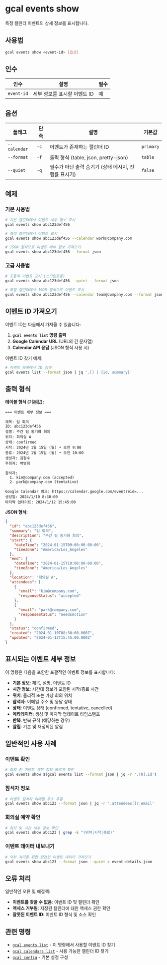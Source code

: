 # gcal events show

특정 캘린더 이벤트의 상세 정보를 표시합니다.

## 사용법

```bash
gcal events show <event-id> [옵션]
```

## 인수

| 인수 | 설명 | 필수 |
|------|------|------|
| `event-id` | 세부 정보를 표시할 이벤트 ID | 예 |

## 옵션

| 플래그 | 단축 | 설명 | 기본값 |
|--------|------|------|--------|
| `--calendar` | `-c` | 이벤트가 존재하는 캘린더 ID | `primary` |
| `--format` | `-f` | 출력 형식 (table, json, pretty-json) | `table` |
| `--quiet` | `-q` | 필수가 아닌 출력 숨기기 (상태 메시지, 진행률 표시기) | `false` |

## 예제

### 기본 사용법

```bash
# 기본 캘린더에서 이벤트 세부 정보 표시
gcal events show abc123def456

# 특정 캘린더에서 이벤트 표시
gcal events show abc123def456 --calendar work@company.com

# JSON 형식으로 이벤트 세부 정보 가져오기
gcal events show abc123def456 --format json
```

### 고급 사용법

```bash
# 조용히 이벤트 표시 (스크립트용)
gcal events show abc123def456 --quiet --format json

# 특정 캘린더에서 JSON 형식으로 이벤트 표시
gcal events show abc123def456 --calendar team@company.com --format json
```

## 이벤트 ID 가져오기

이벤트 ID는 다음에서 가져올 수 있습니다:

1. **`gcal events list` 명령 출력**
2. **Google Calendar URL** (URL의 긴 문자열)
3. **Calendar API 응답** (JSON 형식 사용 시)

이벤트 ID 찾기 예제:
```bash
# 이벤트 목록에서 ID 검색
gcal events list --format json | jq '.[] | {id, summary}'
```

## 출력 형식

**테이블 형식 (기본값):**
```
=== 이벤트 세부 정보 ===

제목: 팀 회의
ID: abc123def456
설명: 주간 팀 동기화 회의
위치: 회의실 A
상태: confirmed
시작: 2024년 1월 15일 (월) • 오전 9:00
종료: 2024년 1월 15일 (월) • 오전 10:00
생성자: 김철수
주최자: 박영희

참석자:
  1. kim@company.com (accepted)
  2. park@company.com (tentative)

Google Calendar 링크: https://calendar.google.com/event?eid=...
생성일: 2024/1/10 8:30:00
마지막 업데이트: 2024/1/12 15:45:00
```

**JSON 형식:**
```json
{
  "id": "abc123def456",
  "summary": "팀 회의",
  "description": "주간 팀 동기화 회의",
  "start": {
    "dateTime": "2024-01-15T09:00:00-08:00",
    "timeZone": "America/Los_Angeles"
  },
  "end": {
    "dateTime": "2024-01-15T10:00:00-08:00",
    "timeZone": "America/Los_Angeles"
  },
  "location": "회의실 A",
  "attendees": [
    {
      "email": "kim@company.com",
      "responseStatus": "accepted"
    },
    {
      "email": "park@company.com",
      "responseStatus": "needsAction"
    }
  ],
  "status": "confirmed",
  "created": "2024-01-10T08:30:00.000Z",
  "updated": "2024-01-12T15:45:00.000Z"
}
```

## 표시되는 이벤트 세부 정보

이 명령은 다음을 포함한 포괄적인 이벤트 정보를 표시합니다:

- **기본 정보**: 제목, 설명, 이벤트 ID
- **시간 정보**: 시간대 정보가 포함된 시작/종료 시간
- **위치**: 물리적 또는 가상 회의 위치
- **참석자**: 이메일 주소 및 응답 상태
- **상태**: 이벤트 상태 (confirmed, tentative, cancelled)
- **메타데이터**: 생성 및 마지막 업데이트 타임스탬프
- **반복**: 반복 규칙 (해당하는 경우)
- **알림**: 기본 및 재정의된 알림

## 일반적인 사용 사례

### 이벤트 확인
```bash
# 회의 전 이벤트 세부 정보 빠르게 확인
gcal events show $(gcal events list --format json | jq -r '.[0].id')
```

### 참석자 정보
```bash
# 이벤트 참석자 이메일 주소 추출
gcal events show abc123 --format json | jq -r '.attendees[]?.email'
```

### 회의실 예약 확인
```bash
# 위치 및 시간 세부 정보 확인
gcal events show abc123 | grep -E "(위치|시작|종료)"
```

### 이벤트 데이터 내보내기
```bash
# 외부 처리를 위한 완전한 이벤트 데이터 가져오기
gcal events show abc123 --format json --quiet > event-details.json
```

## 오류 처리

일반적인 오류 및 해결책:

- **이벤트를 찾을 수 없음**: 이벤트 ID 및 캘린더 확인
- **액세스 거부됨**: 지정된 캘린더에 대한 액세스 권한 확인
- **잘못된 이벤트 ID**: 이벤트 ID 형식 및 소스 확인

## 관련 명령

- [`gcal events list`](events-list.md) - 이 명령에서 사용할 이벤트 ID 찾기
- [`gcal calendars list`](calendars-list.md) - 사용 가능한 캘린더 ID 찾기
- [`gcal config`](config.md) - 기본 설정 구성